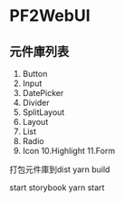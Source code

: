# PF2WebUI

## 元件庫列表
1. Button
2. Input
3. DatePicker
4. Divider
5. SplitLayout
6. Layout
7. List
8. Radio
9. Icon
10.Highlight
11.Form

打包元件庫到dist
yarn build

start storybook
yarn start